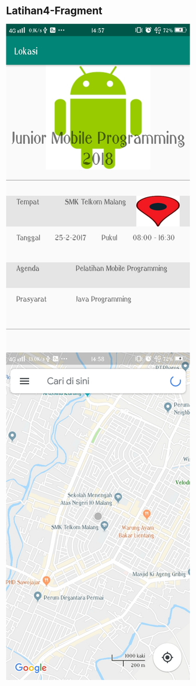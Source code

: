 # Latihan4-Fragment
![alt text](https://github.com/Firdareynikaa/Latihan4-Fragment/blob/master/Screenshot_20190318_145755.jpg?raw=true)
![alt text](https://github.com/Firdareynikaa/Latihan4-Fragment/blob/master/Screenshot_20190318_145802.jpg?raw=true)
